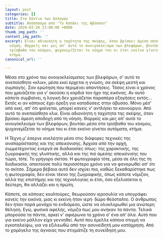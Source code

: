 ```yaml
---
layout: post
categories: []
title: Στα δόντια των Αλλαγών
subtitle: Απόσπασμα από "Το Καπάκι της Αβύσσου"
date: 2020-03-20 23:00:00 +0000
thumb_img_path: ''
content_img_path: ''
excerpt: Είναι αδιανόητη η ταχύτητα της σκέψης, όταν βρίσκει άμεση αποδοχή από τη
  νόηση. Θαρρείς και μες απ’ αυτό το ανοιγόκλεισμα των βλεφάρων, βουτάει μέσα στα
  τρίσβαθα του κόσμου, ψυχανεμίζεται το νόημα του κι έτσι εκείνο γίνεται αυτόματα,
  κτήμα.
canonical_url: ''

---
```

Μέσα στο χρόνο του ανοιγοκλείσματος των βλεφάρων, σ’ αυτό το ανεπαίσθητο «κλικ», μέσα εκεί έρχεται η γνώση, σα σκέψη μεστή και συμπαγής. Σαν ερώτηση που περιμένει απαντήσεις. Τόσος είναι ο χρόνος που χρειάζεται για ν’ ακούσει η καρδιά τον ήχο της εικόνας. Αν αυτό κάποτε συμβαίνει, η λογική δεν χρειάζεται παραπέρα εξηγήσεις εκτός... Εκτός κι αν κάποιος έχει όρεξη για καταδύσεις στην άβυσσο. Μόνο μέσ’ από εκεί, απ’ ότι φαίνεται, μπορεί κανείς ν’ αντλήσει το καινούργιο. Από αυτό το ανεπαίσθητο κλικ. Είναι αδιανόητη η ταχύτητα της σκέψης, όταν βρίσκει άμεση αποδοχή από τη νόηση. Θαρρείς και μες απ’ αυτό το ανοιγόκλεισμα των βλεφάρων, βουτάει μέσα στα τρίσβαθα του κόσμου, ψυχανεμίζεται το νόημα του κι έτσι εκείνο γίνεται αυτόματα, κτήμα.

Η Τέχνη μ’ έσερνε ανελέητα μέσα στις διάφορες τεχνικές της αναπαράστασης και της απεικόνισης. Άρχισα από την αρχή, συμμετέχοντας ενεργά σε διαδικασίες όπως: της χαρακτικής, της ζωγραφικής της γλυπτικής, αλλά και της πιό άμεσης απεικόνισης του τώρα, τότε. Το γρήγορο σκίτσο. Η φωτογραφία τότε, μέσα σε όλη της τη διαδικασία, απαιτούσε πολύ περισσότερο χρόνο για να φανερωθεί απ’ ότι το σκίτσο. Σήμερα βέβαια αυτό δεν ισχύει πια, καθώς ξεκαθαρίστηκε πως η φωτογραφία, δεν είναι τέκνο της ζωγραφικής, όπως κάποτε νόμιζαν, αλλά της επιστήμης και της τεχνολογίας κι έτσι, όσο εξελισσεται η δεύτερη, θα αλλάζει και η πρώτη.

Κάποτε, σε κάποιες κουλτούρες, θεωρούσαν ιεροσυλία να υπογράφει κανείς την εικόνα, μιας κι εκείνη ήταν ιερή· δώρο θεόσταλτο. Ο άνθρωπος δεν ήταν παρά μονάχα το ενδιάμεσο, ώστε να ολοκληρωθεί μια ανώτερη θέληση. Εγώ, φυσικά αφελής, νόμιζα πως μου ανήκαν τα πάντα. Τελικά μπορούσα τα πάντα, αρκεί ν' αφιέρωνα το χρόνο σ’ ένα απ’ όλα. Αυτό που για εκείνο μάλλον είχα γεννηθεί. Αυτό που έμελλε κάποια στιγμή να εγκαταλείψω, για να εξιλεωθώ από την ασυνείδητή μου κατάχρηση. Από το χαμόγελο της άγνοιας που στιγμάτιζε τη συνείδησή μου.